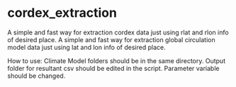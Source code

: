 # cordex_extraction
A simple and fast way for extraction cordex data just using rlat and rlon info of desired place.
A simple and fast way for extraction global circulation model data just using lat and lon info of desired place.

How to use: 
Climate Model folders should be in the same directory.
Output folder for resultant csv should be edited in the script.
Parameter variable should be changed.
